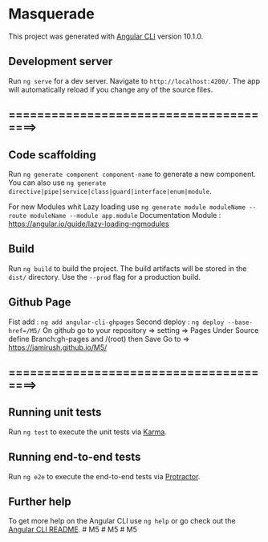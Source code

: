 # Masquerade

This project was generated with [Angular CLI](https://github.com/angular/angular-cli) version 10.1.0.

## Development server

Run `ng serve` for a dev server. Navigate to `http://localhost:4200/`. The app will automatically reload if you change any of the source files.


## =======================================>
## Code scaffolding

Run `ng generate component component-name` to generate a new component. You can also use `ng generate directive|pipe|service|class|guard|interface|enum|module`.

For new Modules whit Lazy loading use `ng generate module moduleName --route moduleName --module app.module` 
Documentation Module : https://angular.io/guide/lazy-loading-ngmodules

## Build

Run `ng build` to build the project. The build artifacts will be stored in the `dist/` directory. Use the `--prod` flag for a production build.

## Github Page
Fist add : `ng add angular-cli-ghpages`
Second deploy : `ng deploy --base-href=/M5/`
On github go to your repository => setting => Pages
Under Source define Branch:gh-pages and /(root) then Save
Go to => https://jamirush.github.io/M5/

## =======================================>


## Running unit tests

Run `ng test` to execute the unit tests via [Karma](https://karma-runner.github.io).

## Running end-to-end tests

Run `ng e2e` to execute the end-to-end tests via [Protractor](http://www.protractortest.org/).

## Further help

To get more help on the Angular CLI use `ng help` or go check out the [Angular CLI README](https://github.com/angular/angular-cli/blob/master/README.md).
#   M 5 
 
 #   M 5 
 
 #   M 5 
 
 
